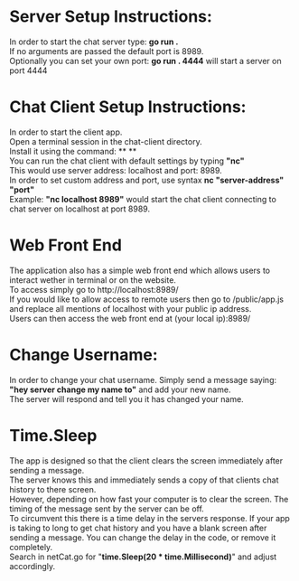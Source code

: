 # Server Setup Instructions:

In order to start the chat server type: **go run .** <br/>
If no arguments are passed the default port is 8989. <br/>
Optionally you can set your own port: **go run . 4444** will start a server on port 4444 <br/>


# Chat Client Setup Instructions:

In order to start the client app. <br/>
Open a terminal session in the chat-client directory. <br/>
Install it using the command: ** ** <br/>
You can run the chat client with default settings by typing **"nc"** <br/>
This would use server address: localhost and port: 8989. <br/>
In order to set custom address and port, use syntax **nc "server-address" "port"** <br/>
Example: **"nc localhost 8989"** would start the chat client connecting to chat server on localhost at port 8989.

# Web Front End
The application also has a simple web front end which allows users to interact wether in terminal or on the website. <br/>
To access simply go to http://localhost:8989/<br/>
If you would like to allow access to remote users then go to /public/app.js and replace all mentions of localhost with your public ip address. <br/>
Users can then access the web front end at (your local ip):8989/

# Change Username:

In order to change your chat username. Simply send a message saying: <br/>
**"hey server change my name to"** and add your new name. <br/>
The server will respond and tell you it has changed your name.

# Time.Sleep

The app is designed so that the client clears the screen immediately after sending a message. <br/>
The server knows this and immediately sends a copy of that clients chat history to there screen. <br/>
However, depending on how fast your computer is to clear the screen. The timing of the message sent by the server can be off. <br/>
To circumvent this there is a time delay in the servers response. If your app is taking to long to get chat history and you have a blank screen after sending a message. You can change the delay in the code, or remove it completely. <br/>
Search in netCat.go for "**time.Sleep(20 * time.Millisecond)**" and adjust accordingly.